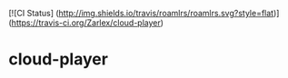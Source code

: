 [![CI Status]
   (http://img.shields.io/travis/roamlrs/roamlrs.svg?style=flat)]
   (https://travis-ci.org/Zarlex/cloud-player)

# cloud-player